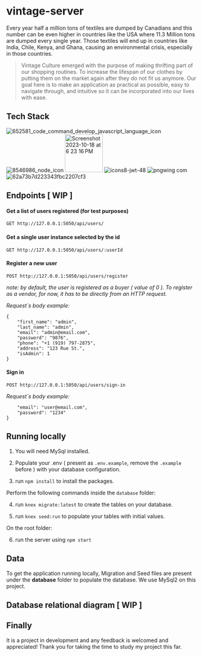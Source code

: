 # vintage-server

Every year half a million tons of textiles are dumped by Canadians and this number can be even higher in countries like the USA where 11.3 Million tons are dumped every single year. 
Those textiles will end up in countries like India, Chile, Kenya, and Ghana, causing an environmental crisis, especially in those countries. 

> Vintage Culture emerged with the purpose of making thrifting part of our shopping routines. To increase the lifespan of our clothes by putting them on the market again after they do not fit us anymore.
> Our goal here is to make an application as practical as possible, easy to navigate through, and intuitive so it can be incorporated into our lives with ease. 

## Tech Stack 
![652581_code_command_develop_javascript_language_icon](https://github.com/andressamachado/vintage-server/assets/37486615/180017ef-7812-41e0-90b6-4105d5c1e161)
     ![8546986_node_icon](https://github.com/andressamachado/vintage-server/assets/37486615/dae75454-bef3-4da4-b331-eaa2418cadbc)
     <img width="100" alt="Screenshot 2023-10-18 at 6 23 16 PM" src="https://github.com/andressamachado/vintage-server/assets/37486615/12497d77-e193-4cb9-8ae9-1159e58d7e56">
     ![icons8-jwt-48](https://github.com/andressamachado/vintage-server/assets/37486615/154b6c35-9e69-4b41-8586-bf29a00fb7d3)
     ![pngwing com](https://github.com/andressamachado/vintage-server/assets/37486615/1e602a2c-bfae-424b-839e-710af891908c)
     ![62a73b7d223343fbc2207cf3](https://github.com/andressamachado/vintage-server/assets/37486615/d0d14a7f-9ba1-40cb-a1f7-d047effbebb1)

## Endpoints [ WIP ]
#### Get a list of users registered (for test purposes)

```GET http://127.0.0.1:5050/api/users/```

#### Get a single user instance selected by the id

```GET http://127.0.0.1:5050/api/users/:userId```

#### Register a new user 

```POST http://127.0.0.1:5050/api/users/register```

*note: by default, the user is registered as a buyer ( value of 0 ). 
To register as a vendor, for now, it has to be directly from an HTTP request.*
 
*Request`s body example:*

```
{
    "first_name": "admin",
    "last_name": "admin",
    "email": "admin@email.com",
    "password": "9876",
    "phone": "+1 (919) 797-2875",
    "address": "123 Rue St.",
    "isAdmin": 1
}
```

#### Sign in 

```POST http://127.0.0.1:5050/api/users/sign-in```

*Request`s body example:*

```{
    "email": "user@email.com",
    "password": "1234"
}
```

## Running locally 
1. You will need MySql installed. 

2. Populate your .env ( present as ```.env.example```, remove the ```.example``` before ) with your database configuration. 

3. run `npm install` to install the packages.


Perform the following commands inside the ```database``` folder: 

4. run `knex migrate:latest` to create the tables on your database. 

5. run  `knex seed:run` to populate your tables with initial values.

On the root folder:

6. run the server using ```npm start```


## Data 
To get the application running locally, Migration and Seed files are present under the **database** folder to populate the database. We use MySql2 on this project.

## Database relational diagram [ WIP ]

## Finally 
It is a project in development and any feedback is welcomed and appreciated! Thank you for taking the time to study my project this far. 




